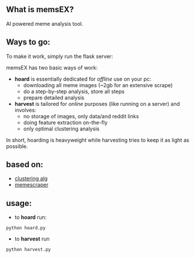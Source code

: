 ## What is memsEX?
AI powered meme analysis tool. 

## Ways to go:

To make it work, simply run the flask server:


memsEX has two basic ways of work:
- **hoard** is essentially dedicated for *offline* use on your pc:
    * downloading all meme images (~2gb for an extensive scrape)
    * do a step-by-step analysis, store all steps
    * prepare detailed analysis
- **harvest**  is tailored for *online* purposes (like running on a server) and involves:
    * no storage of images, only data/and reddit links
    * doing feature extraction on-the-fly
    * only optimal clustering analysis

In short, hoarding is heavyweight while harvesting tries to keep it as light as possible.

## based on:
* [clustering alg](https://github.com/zegami/image-similarity-clustering)
* [memescraper](https://github.com/Salil-Jain/memescraper)


## usage:
- to **hoard** run:
```
python hoard.py
```

- to **harvest** run
```
python harvest.py
```
